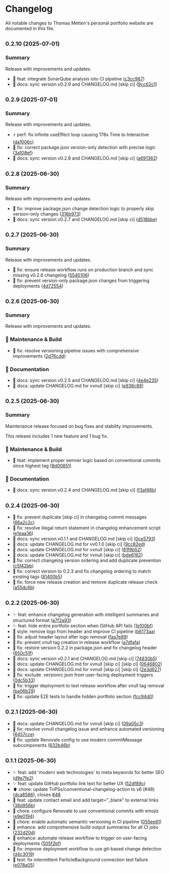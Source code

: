 # Changelog

All notable changes to Thomas Metten's personal portfolio website are documented in this file.

## <small>0.2.10 (2025-07-01)</small>

### Summary
Release with improvements and updates.

* 🔧 feat: integrate SonarQube analysis into CI pipeline ([c3cc967](https://github.com/tmttn/tmttn.eu/commit/c3cc967f38dd82a14b880db929fcfdeb4b4ecf68))
* 📝 docs: sync version v0.2.9 and CHANGELOG.md [skip ci] ([9cc62c1](https://github.com/tmttn/tmttn.eu/commit/9cc62c109aa5eb316be7720c3a6cc26edeaee101))


## <small>0.2.9 (2025-07-01)</small>

### Summary
Release with improvements and updates.

* ⚡ perf: fix infinite useEffect loop causing 178s Time to Interactive ([da1006c](https://github.com/tmttn/tmttn.eu/commit/da1006c2e187300bd68a95144b983362a5ee4dde))
* 🔧 fix: correct package.json version-only detection with precise logic ([3a108ef](https://github.com/tmttn/tmttn.eu/commit/3a108ef269cd8a7d0bb018af23c2f59eecc616ab))
* 📝 docs: sync version v0.2.8 and CHANGELOG.md [skip ci] ([a691362](https://github.com/tmttn/tmttn.eu/commit/a6913621ae9669fb5a0edf58e7e592ff772db73e))


## <small>0.2.8 (2025-06-30)</small>

### Summary
Release with improvements and updates.

* 🔧 fix: improve package.json change detection logic to properly skip version-only changes ([316b973](https://github.com/tmttn/tmttn.eu/commit/316b973b8b356b0147921f19f4da0e066c271afc))
* 📝 docs: sync version v0.2.7 and CHANGELOG.md [skip ci] ([d518bbe](https://github.com/tmttn/tmttn.eu/commit/d518bbe27bf9d44a46ae0680bf92ed0ff7e21b0b))


## <small>0.2.7 (2025-06-30)</small>

### Summary
Release with improvements and updates.

* 🔧 fix: ensure release workflow runs on production branch and sync missing v0.2.6 changelog ([5540106](https://github.com/tmttn/tmttn.eu/commit/5540106e13b04e6dde8f47666e345369aacd1b6f))
* 🔧 fix: prevent version-only package.json changes from triggering deployments ([4d72554](https://github.com/tmttn/tmttn.eu/commit/4d72554ddde1443bd0cb6faeba8d3088e3415b6d))


## <small>0.2.6 (2025-06-30)</small>

### Summary
Release with improvements and updates.

### 🔧 Maintenance & Build
* 🔧 fix: resolve versioning pipeline issues with comprehensive improvements ([2d76cdd](https://github.com/tmttn/tmttn.eu/commit/2d76cdde9334bdb675b1ef243a713214753d54fb))

### 📝 Documentation
* 📝 docs: sync version v0.2.5 and CHANGELOG.md [skip ci] ([4e4e235](https://github.com/tmttn/tmttn.eu/commit/4e4e235a72220c2e90356d71a5f4d44c26a4107b))
* 📝 docs: update CHANGELOG.md for vvnull [skip ci] ([e938c88](https://github.com/tmttn/tmttn.eu/commit/e938c883eab9bd8974a80d47c022292a492db201))

## <small>0.2.5 (2025-06-30)</small>

### Summary
Maintenance release focused on bug fixes and stability improvements.

This release includes 1 new feature and 1 bug fix.

### 🔧 Maintenance & Build
* 🔧 feat: implement proper semver logic based on conventional commits since highest tag ([8d00851](https://github.com/tmttn/tmttn.eu/commit/8d00851))

### 📝 Documentation  
* 📝 docs: sync version v0.2.4 and CHANGELOG.md [skip ci] ([f3af48b](https://github.com/tmttn/tmttn.eu/commit/f3af48b))

## <small>0.2.4 (2025-06-30)</small>

* 🐛 fix: prevent duplicate [skip ci] in changelog commit messages ([66a2c2c](https://github.com/tmttn/tmttn.eu/commit/66a2c2c))
* 🐛 fix: resolve illegal return statement in changelog enhancement script ([e1eaa36](https://github.com/tmttn/tmttn.eu/commit/e1eaa36))
* 📝 docs: sync version v0.1.1 and CHANGELOG.md [skip ci] ([0ce5793](https://github.com/tmttn/tmttn.eu/commit/0ce5793))
* 📝 docs: update CHANGELOG.md for vv0.1.0 [skip ci] ([9cc82ed](https://github.com/tmttn/tmttn.eu/commit/9cc82ed))
* 📝 docs: update CHANGELOG.md for vvnull [skip ci] ([81f9b52](https://github.com/tmttn/tmttn.eu/commit/81f9b52))
* 📝 docs: update CHANGELOG.md for vvnull [skip ci] ([bde6162](https://github.com/tmttn/tmttn.eu/commit/bde6162))
* 🔧 fix: correct changelog version ordering and add duplicate prevention ([c5f42bb](https://github.com/tmttn/tmttn.eu/commit/c5f42bb))
* 🔧 fix: correct version to 0.2.3 and fix changelog ordering to match existing tags ([81400b5](https://github.com/tmttn/tmttn.eu/commit/81400b5))
* 🔧 fix: force new release creation and remove duplicate release check ([a55dc6b](https://github.com/tmttn/tmttn.eu/commit/a55dc6b))

## <small>0.2.2 (2025-06-30)</small>

* ✨ feat: enhance changelog generation with intelligent summaries and structured format ([a7f2a93](https://github.com/tmttn/tmttn.eu/commit/a7f2a93))
* ✨ feat: hide entire portfolio section when GitHub API fails ([1e100bf](https://github.com/tmttn/tmttn.eu/commit/1e100bf))
* 🎨 style: remove logo from header and improve CI pipeline ([b6173aa](https://github.com/tmttn/tmttn.eu/commit/b6173aa))
* 🐛 fix: adjust header layout after logo removal ([faa7e89](https://github.com/tmttn/tmttn.eu/commit/faa7e89))
* 🐛 fix: prevent vnull tag creation in release workflow ([a7dfafa](https://github.com/tmttn/tmttn.eu/commit/a7dfafa))
* 🐛 fix: restore version 0.2.2 in package.json and fix changelog header ([650c51f](https://github.com/tmttn/tmttn.eu/commit/650c51f))
* 📝 docs: sync version v0.2.1 and CHANGELOG.md [skip ci] ([74830b5](https://github.com/tmttn/tmttn.eu/commit/74830b5))
* 📝 docs: update CHANGELOG.md for vvnull [skip ci] [skip ci] ([0646802](https://github.com/tmttn/tmttn.eu/commit/0646802))
* 📝 docs: update CHANGELOG.md for vvnull [skip ci] [skip ci] ([2e3d627](https://github.com/tmttn/tmttn.eu/commit/2e3d627))
* 🔧 fix: exclude .versionrc.json from user-facing deployment triggers ([0dc5b33](https://github.com/tmttn/tmttn.eu/commit/0dc5b33))
* 🔧 fix: trigger deployment to test release workflow after vnull tag removal ([ba06b29](https://github.com/tmttn/tmttn.eu/commit/ba06b29))
* 🔧 fix: update E2E tests to handle hidden portfolio section ([fcc94d0](https://github.com/tmttn/tmttn.eu/commit/fcc94d0))

## <small>0.2.1 (2025-06-30)</small>

* 📝 docs: update CHANGELOG.md for vvnull [skip ci] ([09a05c3](https://github.com/tmttn/tmttn.eu/commit/09a05c3))
* 🔧 fix: resolve vvnull changelog issue and enhance automated versioning ([6457cce](https://github.com/tmttn/tmttn.eu/commit/6457cce))
* 🔧 fix: update Renovate config to use modern commitMessage subcomponents ([632b46b](https://github.com/tmttn/tmttn.eu/commit/632b46b))

## <small>0.1.1 (2025-06-30)</small>

* ✨ feat: add 'modern web technologies' to meta keywords for better SEO ([d9e7fe2](https://github.com/tmttn/tmttn.eu/commit/d9e7fe2))
* ✨ feat: update GitHub portfolio link text for better UX ([52df89c](https://github.com/tmttn/tmttn.eu/commit/52df89c))
* ⬆️ chore: update TriPSs/conventional-changelog-action to v6 (#48) ([dca8586](https://github.com/tmttn/tmttn.eu/commit/dca8586)), closes [#48](https://github.com/tmttn/tmttn.eu/issues/48)
* 🔗 feat: update contact email and add target="_blank" to external links ([38d956b](https://github.com/tmttn/tmttn.eu/commit/38d956b))
* 🔧 chore: configure Renovate to use conventional commits with emojis ([e9e0194](https://github.com/tmttn/tmttn.eu/commit/e9e0194))
* 🔧 chore: enable automatic semantic versioning in CI pipeline ([055ee81](https://github.com/tmttn/tmttn.eu/commit/055ee81))
* 🔧 enhance: add comprehensive build output summaries for all CI jobs ([232d20d](https://github.com/tmttn/tmttn.eu/commit/232d20d))
* 🔧 enhance: automate release workflow to trigger on user-facing deployments ([505f2bf](https://github.com/tmttn/tmttn.eu/commit/505f2bf))
* 🔧 fix: improve deployment workflow to use git-based change detection ([d4c3019](https://github.com/tmttn/tmttn.eu/commit/d4c3019))
* 🧪 test: fix intermittent ParticleBackground connection test failure ([e078a05](https://github.com/tmttn/tmttn.eu/commit/e078a05))

